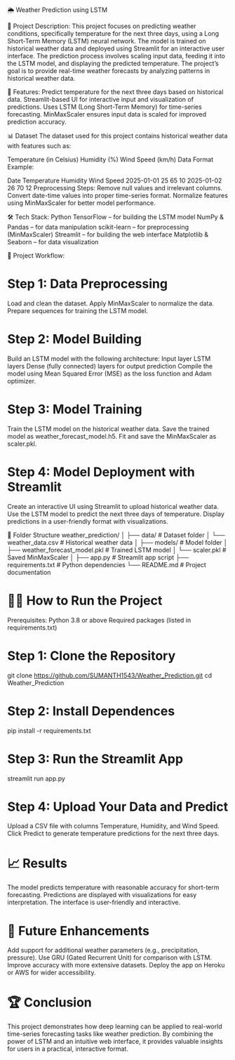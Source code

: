 🌦️ Weather Prediction using LSTM

📜 Project Description:
This project focuses on predicting weather conditions, specifically temperature for the next three days, using a Long Short-Term Memory (LSTM) neural network. The model is trained on historical weather data and deployed using Streamlit for an interactive user interface. The prediction process involves scaling input data, feeding it into the LSTM model, and displaying the predicted temperature.
The project’s goal is to provide real-time weather forecasts by analyzing patterns in historical weather data.

🚀 Features:
Predict temperature for the next three days based on historical data.
Streamlit-based UI for interactive input and visualization of predictions.
Uses LSTM (Long Short-Term Memory) for time-series forecasting.
MinMaxScaler ensures input data is scaled for improved prediction accuracy.

📊 Dataset
The dataset used for this project contains historical weather data with features such as:

Temperature (in Celsius)
Humidity (%)
Wind Speed (km/h)
Data Format Example:

Date	Temperature	Humidity	Wind Speed
2025-01-01	25	65	10
2025-01-02	26	70	12
Preprocessing Steps:
Remove null values and irrelevant columns.
Convert date-time values into proper time-series format.
Normalize features using MinMaxScaler for better model performance.


🛠️ Tech Stack:
Python
TensorFlow – for building the LSTM model
NumPy & Pandas – for data manipulation
scikit-learn – for preprocessing (MinMaxScaler)
Streamlit – for building the web interface
Matplotlib & Seaborn – for data visualization


📂 Project Workflow:
# Step 1: Data Preprocessing
Load and clean the dataset.
Apply MinMaxScaler to normalize the data.
Prepare sequences for training the LSTM model.
# Step 2: Model Building
Build an LSTM model with the following architecture:
Input layer
LSTM layers
Dense (fully connected) layers for output prediction
Compile the model using Mean Squared Error (MSE) as the loss function and Adam optimizer.
# Step 3: Model Training
Train the LSTM model on the historical weather data.
Save the trained model as weather_forecast_model.h5.
Fit and save the MinMaxScaler as scaler.pkl.
# Step 4: Model Deployment with Streamlit
Create an interactive UI using Streamlit to upload historical weather data.
Use the LSTM model to predict the next three days of temperature.
Display predictions in a user-friendly format with visualizations.

📌 Folder Structure
weather_prediction/
│
├── data/                  # Dataset folder
│   └── weather_data.csv   # Historical weather data
│
├── models/                # Model folder
│   ├── weather_forecast_model.pkl  # Trained LSTM model
│   └── scaler.pkl         # Saved MinMaxScaler
│
├── app.py                 # Streamlit app script
├── requirements.txt       # Python dependencies
└── README.md              # Project documentation


# 🧑‍💻 How to Run the Project
Prerequisites:
Python 3.8 or above
Required packages (listed in requirements.txt)

# Step 1: Clone the Repository
git clone https://github.com/SUMANTH1543/Weather_Prediction.git
cd Weather_Prediction

# Step 2: Install Dependences
pip install -r requirements.txt

# Step 3: Run the Streamlit App
streamlit run app.py

# Step 4: Upload Your Data and Predict
Upload a CSV file with columns Temperature, Humidity, and Wind Speed.
Click Predict to generate temperature predictions for the next three days.
# 📈 Results
The model predicts temperature with reasonable accuracy for short-term forecasting.
Predictions are displayed with visualizations for easy interpretation.
The interface is user-friendly and interactive.


# 🔮 Future Enhancements
Add support for additional weather parameters (e.g., precipitation, pressure).
Use GRU (Gated Recurrent Unit) for comparison with LSTM.
Improve accuracy with more extensive datasets.
Deploy the app on Heroku or AWS for wider accessibility.

# 🏆 Conclusion
This project demonstrates how deep learning can be applied to real-world time-series forecasting tasks like weather prediction. By combining the power of LSTM and an intuitive web interface, it provides valuable insights for users in a practical, interactive format.


